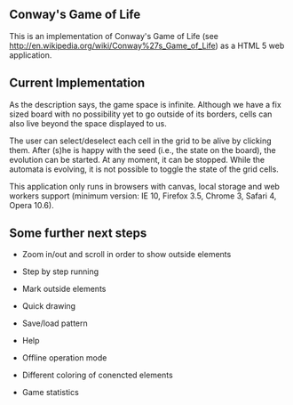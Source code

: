 Conway's Game of Life
---------------------

This is an implementation of Conway's Game of Life (see http://en.wikipedia.org/wiki/Conway%27s_Game_of_Life) as a HTML 5 web application.

Current Implementation
----------------------

As the description says, the game space is infinite. Although we have a fix sized board with no possibility yet to go outside of its borders, cells can also live beyond the space displayed to us.

The user can select/deselect each cell in the grid to be alive by clicking them. After (s)he is happy with the seed (i.e., the state on the board), the evolution can be started. At any moment, it can be stopped. While the automata is evolving, it is not possible to toggle the state of the grid cells.

This application only runs in browsers with canvas, local storage and web workers support (minimum version: IE 10, Firefox 3.5, Chrome 3, Safari 4, Opera 10.6).	

Some further next steps
-----------------------

- Zoom in/out and scroll in order to show outside elements

- Step by step running

- Mark outside elements

- Quick drawing

- Save/load pattern

- Help

- Offline operation mode

- Different coloring of conencted elements

- Game statistics

	
